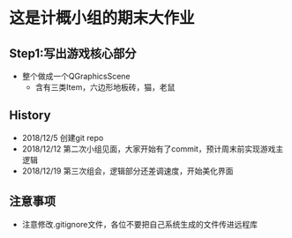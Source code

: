 # 这是计概小组的期末大作业

## Step1:写出游戏核心部分

- 整个做成一个QGraphicsScene
	- 含有三类Item，六边形地板砖，猫，老鼠 



## History
- 2018/12/5 创建git repo
- 2018/12/12 第二次小组见面，大家开始有了commit，预计周末前实现游戏主逻辑
- 2018/12/19 第三次组会，逻辑部分还差调速度，开始美化界面

## 注意事项
- 注意修改.gitignore文件，各位不要把自己系统生成的文件传进远程库
